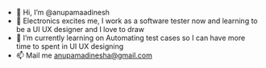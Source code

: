 - 👋 Hi, I’m @anupamaadinesh
- 👀 Electronics excites me, I work as a software tester now and learning to be a UI UX designer and I love to draw 
- 🌱 I’m currently learning on Automating test cases so I can have more time to spent in UI UX designing
- 📫 Mail me anupamadinesha@gmail.com

<!---
anupamaadinesh/anupamaadinesh is a ✨ special ✨ repository because its `README.md` (this file) appears on your GitHub profile.
You can click the Preview link to take a look at your changes.
--->
